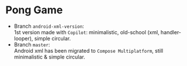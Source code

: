 # Pong Game
* Branch `android-xml-version`: <br/>
  1st version made with `Copilot`: minimalistic, old-school (xml, handler-looper), simple circular.
* Branch `master`: <br/>
  Android xml has been migrated to `Compose Multiplatform`, still minimalistic & simple circular.
